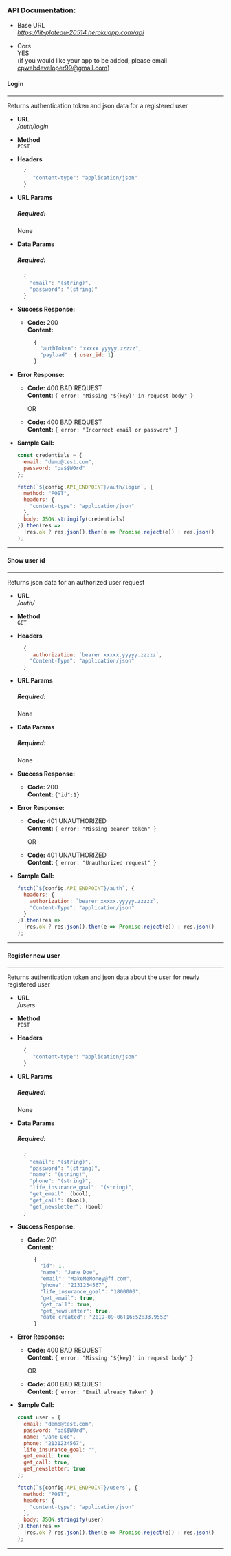 ### API Documentation:

- Base URL <br />
  _https://lit-plateau-20514.herokuapp.com/api_

- Cors <br />
  YES<br />
  (if you would like your app to be added, please email cpwebdeveloper99@gmail.com)

#### Login

---

Returns authentication token and json data for a registered user

- **URL** <br />
  _/auth/login_

- **Method** <br />
  `POST`

- **Headers** <br />

  ```javascript
    {
       "content-type": "application/json"
    }
  ```

- **URL Params**
  ##### Required:
  None

* **Data Params**

  ##### Required:

  ```javascript
    {
      "email": "(string)",
      "password": "(string)"
    }
  ```

* **Success Response:**

  - **Code:** 200 <br />
    **Content:**
    ```javascript
      {
        "authToken": "xxxxx.yyyyy.zzzzz",
        "payload": { user_id: 1}
      }
    ```

* **Error Response:**

  - **Code:** 400 BAD REQUEST <br />
    **Content:** `{ error: "Missing '${key}' in request body" }`

    OR

  - **Code:** 400 BAD REQUEST <br />
    **Content:** `{ error: "Incorrect email or password" }`

* **Sample Call:**

  ```javascript
  const credentials = {
    email: "demo@test.com",
    password: "pa$$W0rd"
  };

  fetch(`${config.API_ENDPOINT}/auth/login`, {
    method: "POST",
    headers: {
      "content-type": "application/json"
    },
    body: JSON.stringify(credentials)
  }).then(res =>
    !res.ok ? res.json().then(e => Promise.reject(e)) : res.json()
  );
  ```

---

#### Show user id

---

Returns json data for an authorized user request

- **URL** <br />
  _/auth/_

- **Method** <br />
  `GET`

- **Headers** <br />

  ```javascript
    {
       authorization: `bearer xxxxx.yyyyy.zzzzz`,
      "Content-Type": "application/json"
    }
  ```

- **URL Params**
  ##### Required:
  None

* **Data Params**

  ##### Required:

  None

* **Success Response:**

  - **Code:** 200 <br />
    **Content:**
    `{"id":1}`

* **Error Response:**

  - **Code:** 401 UNAUTHORIZED <br />
    **Content:** `{ error: "Missing bearer token" }`

    OR

  - **Code:** 401 UNAUTHORIZED <br />
    **Content:** `{ error: "Unauthorized request" }`

* **Sample Call:**
  ```javascript
  fetch(`${config.API_ENDPOINT}/auth`, {
    headers: {
      authorization: `bearer xxxxx.yyyyy.zzzzz`,
      "Content-Type": "application/json"
    }
  }).then(res =>
    !res.ok ? res.json().then(e => Promise.reject(e)) : res.json()
  );
  ```

---

#### Register new user

---

Returns authentication token and json data about the user for newly registered user

- **URL** <br />
  _/users_

- **Method** <br />
  `POST`

- **Headers** <br />

  ```javascript
    {
       "content-type": "application/json"
    }
  ```

- **URL Params**
  ##### Required:
  None

* **Data Params**

  ##### Required:

  ```javascript
    {
      "email": "(string)",
      "password": "(string)",
      "name": "(string)",
      "phone": "(string)",
      "life_insurance_goal": "(string)",
      "get_email": (bool),
      "get_call": (bool),
      "get_newsletter": (bool)
    }
  ```

* **Success Response:**

  - **Code:** 201 <br />
    **Content:**
    ```javascript
      {
        "id": 1,
        "name": "Jane Doe",
        "email": "MakeMeMoney@ff.com",
        "phone": "2131234567",
        "life_insurance_goal": "1800000",
        "get_email": true,
        "get_call": true,
        "get_newsletter": true,
        "date_created": "2019-09-06T16:52:33.955Z"
      }
    ```

* **Error Response:**

  - **Code:** 400 BAD REQUEST <br />
    **Content:** `{ error: "Missing '${key}' in request body" }`

    OR

  - **Code:** 400 BAD REQUEST <br />
    **Content:** `{ error: "Email already Taken" }`

* **Sample Call:**

  ```javascript
  const user = {
    email: "demo@test.com",
    password: "pa$$W0rd",
    name: "Jane Doe",
    phone: "2131234567",
    life_insurance_goal: "",
    get_email: true,
    get_call: true,
    get_newsletter: true
  };

  fetch(`${config.API_ENDPOINT}/users`, {
    method: "POST",
    headers: {
      "content-type": "application/json"
    },
    body: JSON.stringify(user)
  }).then(res =>
    !res.ok ? res.json().then(e => Promise.reject(e)) : res.json()
  );
  ```

---
